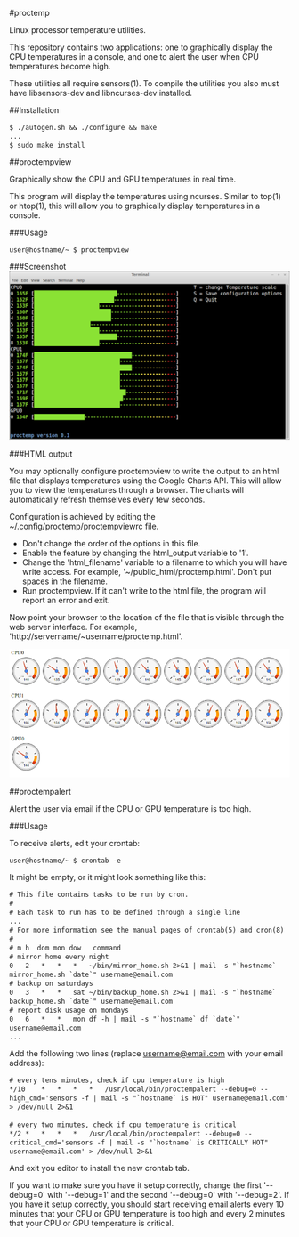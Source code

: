 #proctemp

Linux processor temperature utilities.

This repository contains two applications: one to graphically display the CPU
temperatures in a console, and one to alert the user when CPU temperatures
become high.

These utilities all require sensors(1).  To compile the utilities you also must
have libsensors-dev and libncurses-dev installed.

##Installation

	$ ./autogen.sh && ./configure && make
	...
	$ sudo make install

##proctempview

Graphically show the CPU and GPU temperatures in real time.

This program will display the temperatures using ncurses.  Similar to top(1) or
htop(1), this will allow you to graphically display temperatures in a console.

###Usage

	user@hostname/~ $ proctempview

###Screenshot
![proctempview example image](https://github.com/jeffsp/proctemp/raw/master/proctempview_example.png "proctempview example")

###HTML output

You may optionally configure proctempview to write the output to an html file
that displays temperatures using the Google Charts API.  This will allow you to
view the temperatures through a browser.  The charts will automatically refresh
themselves every few seconds.

Configuration is achieved by editing the ~/.config/proctemp/proctempviewrc file.

- Don't change the order of the options in this file.
- Enable the feature by changing the html\_output variable to '1'.
- Change the 'html\_filename' variable to a filename to which you will have
  write access.  For example, '~/public\_html/proctemp.html'.  Don't put
  spaces in the filename.
- Run proctempview.  If it can't write to the html file, the program will
  report an error and exit.

Now point your browser to the location of the file that is visible through the web
server interface.  For example, 'http://servername/~username/proctemp.html'.

![proctempview html output example image](https://github.com/jeffsp/proctemp/raw/master/proctempview_html_example.png "proctempview html output example")

##proctempalert

Alert the user via email if the CPU or GPU temperature is too high.

###Usage

To receive alerts, edit your crontab:

	user@hostname/~ $ crontab -e

It might be empty, or it might look something like this:

	# This file contains tasks to be run by cron.
	#
	# Each task to run has to be defined through a single line
	...
	# For more information see the manual pages of crontab(5) and cron(8)
	#
	# m h  dom mon dow   command
	# mirror home every night
	0	2	*	*	*	~/bin/mirror_home.sh 2>&1 | mail -s "`hostname` mirror_home.sh `date`" username@email.com
	# backup on saturdays
	0	3	*	*	sat	~/bin/backup_home.sh 2>&1 | mail -s "`hostname` backup_home.sh `date`" username@email.com
	# report disk usage on mondays
	0	6	*	*	mon	df -h | mail -s "`hostname` df `date`" username@email.com
	...

Add the following two lines (replace username@email.com with your email
address):

	# every tens minutes, check if cpu temperature is high
	*/10	*	*	*	*	/usr/local/bin/proctempalert --debug=0 --high_cmd='sensors -f | mail -s "`hostname` is HOT" username@email.com' > /dev/null 2>&1

	# every two minutes, check if cpu temperature is critical
	*/2	*	*	*	*	/usr/local/bin/proctempalert --debug=0 --critical_cmd='sensors -f | mail -s "`hostname` is CRITICALLY HOT" username@email.com' > /dev/null 2>&1

And exit you editor to install the new crontab tab.

If you want to make sure you have it setup correctly, change the first
'--debug=0' with '--debug=1' and the second '--debug=0' with '--debug=2'.  If
you have it setup correctly, you should start receiving email alerts every 10
minutes that your CPU or GPU temperature is too high and every 2 minutes that
your CPU or GPU temperature is critical.
